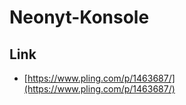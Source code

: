 

# Neonyt-Konsole


## Link

* [https://www.pling.com/p/1463687/](https://www.pling.com/p/1463687/)
